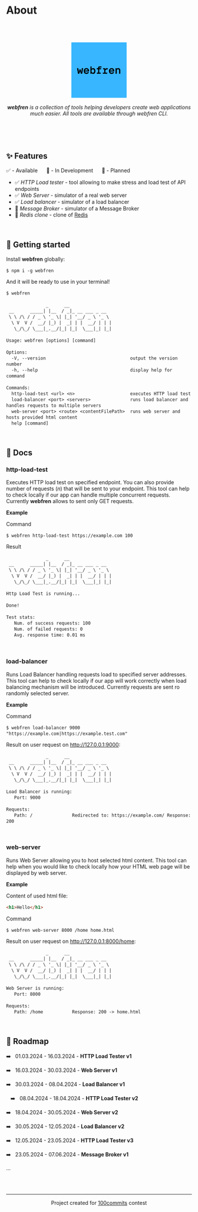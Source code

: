 # About

<br>
<br>
<br>
<div align="center">
  <img src="https://raw.githubusercontent.com/brtlmiej/webfren/master/assets/webfren.png" width="150">
  <p>
    <i><b>webfren</b> is a collection of tools helping developers create web applications much easier. All tools are available through webfren CLI.</i>
  <p>
</div>
<br>
<br>
<br>

## ✨ Features

✅ - Available &nbsp;&nbsp;&nbsp;&nbsp; 🔄 - In Development &nbsp;&nbsp;&nbsp;&nbsp; 📝 - Planned

- ✅ _HTTP Load tester_ - tool allowing to make stress and load test of API endpoints
- ✅ _Web Server_ - simulator of a real web server
- ✅ _Load balancer_ - simulator of a load balancer
- 📝 _Message Broker_ - simulator of a Message Broker
- 📝 _Redis clone_ - clone of [Redis](https://redis.io/)

<br>

## 🚀 Getting started

Install __webfren__ globally:

```text
$ npm i -g webfren
```

And it will be ready to use in your terminal!

```text
$ webfren

               _      __                
 __      _____| |__  / _|_ __ ___ _ __  
 \ \ /\ / / _ \ '_ \| |_| '__/ _ \ '_ \ 
  \ V  V /  __/ |_) |  _| | |  __/ | | |
   \_/\_/ \___|_.__/|_| |_|  \___|_| |_|
                                        
Usage: webfren [options] [command]

Options:
  -V, --version                                output the version number
  -h, --help                                   display help for command

Commands:
  http-load-test <url> <n>                     executes HTTP load test
  load-balancer <port> <servers>               runs load balancer and handles requests to multiple servers
  web-server <port> <route> <contentFilePath>  runs web server and hosts provided html content
  help [command]  
```

<br>

## 📖 Docs

### http-load-test

Executes HTTP load test on specified endpoint. You can also provide number of requests (_n_) that will be sent to your endpoint. This tool can help to check locally if our app can handle multiple concurrent requests. Currently __webfren__ allows to sent only GET requests.

__Example__

Command

```text
$ webfren http-load-test https://example.com 100
```

Result

```text
               _      __                
 __      _____| |__  / _|_ __ ___ _ __  
 \ \ /\ / / _ \ '_ \| |_| '__/ _ \ '_ \ 
  \ V  V /  __/ |_) |  _| | |  __/ | | |
   \_/\_/ \___|_.__/|_| |_|  \___|_| |_|
                                        
Http Load Test is running...

Done!

Test stats:
   Num. of success requests: 100
   Num. of failed requests: 0
   Avg. response time: 0.01 ms
```

<br>

### load-balancer

Runs Load Balancer handling requests load to specified server addresses. This tool can help to check locally if our app will work correctly when load balancing mechanism will be introduced. Currently requests are sent ro randomly selected server.

__Example__

Command

```text
$ webfren load-balancer 9000 "https://example.com|https://example.test.com"
```

Result on user request on http://127.0.0.1:9000:

```text
               _      __                
 __      _____| |__  / _|_ __ ___ _ __  
 \ \ /\ / / _ \ '_ \| |_| '__/ _ \ '_ \ 
  \ V  V /  __/ |_) |  _| | |  __/ | | |
   \_/\_/ \___|_.__/|_| |_|  \___|_| |_|
                                        
Load Balancer is running:
   Port: 9000

Requests:
   Path: /               Redirected to: https://example.com/ Response: 200
```

<br>

### web-server

Runs Web Server allowing you to host selected html content. This tool can help when you would like to check locally how your HTML web page will be displayed by web server.

__Example__

Content of used html file:

```html
<h1>Hello</h1>
```

Command

```text
$ webfren web-server 8000 /home home.html 
```

Result on user request on http://127.0.0.1:8000/home:
```text
               _      __                
 __      _____| |__  / _|_ __ ___ _ __  
 \ \ /\ / / _ \ '_ \| |_| '__/ _ \ '_ \ 
  \ V  V /  __/ |_) |  _| | |  __/ | | |
   \_/\_/ \___|_.__/|_| |_|  \___|_| |_|
                                        
Web Server is running:
   Port: 8000

Requests:
   Path: /home           Response: 200 -> home.html
```

<br>

## 🚧 Roadmap

➡️&nbsp;&nbsp;&nbsp;01.03.2024 - 16.03.2024 - __HTTP Load Tester v1__

➡️&nbsp;&nbsp;&nbsp;16.03.2024 - 30.03.2024 - __Web Server v1__

➡️&nbsp;&nbsp;&nbsp;30.03.2024 - 08.04.2024 - __Load Balancer v1__

&nbsp;&nbsp;&nbsp;➡️&nbsp;&nbsp;&nbsp;08.04.2024 - 18.04.2024 - __HTTP Load Tester v2__

➡️&nbsp;&nbsp;&nbsp;18.04.2024 - 30.05.2024 - __Web Server v2__

➡️&nbsp;&nbsp;&nbsp;30.05.2024 - 12.05.2024 - __Load Balancer v2__

➡️&nbsp;&nbsp;&nbsp;12.05.2024 - 23.05.2024 - __HTTP Load Tester v3__

➡️&nbsp;&nbsp;&nbsp;23.05.2024 - 07.06.2024 - __Message Broker v1__

...

<br>
<br>
<hr>

<div align="center">Project created for <a href="https://100commitow.pl/" target="_blank">100commits</a> contest</div>
